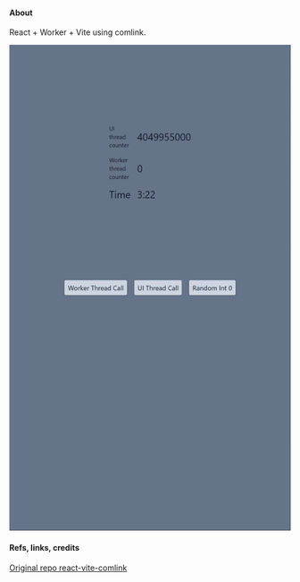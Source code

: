#### About

React + Worker + Vite using comlink.

![](./src/assets/previews/2023-05-20_14-03-38.png)

#### Refs, links, credits

[Original repo react-vite-comlink](https://github.com/FranciscoMendes10866/react-vite-comlink)
